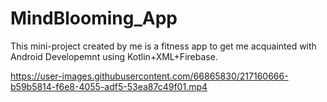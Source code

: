 # MindBlooming_App
This mini-project created by me is a fitness app to get me acquainted with Android Developemnt using Kotlin+XML+Firebase.


https://user-images.githubusercontent.com/66865830/217160666-b59b5814-f6e8-4055-adf5-53ea87c49f01.mp4

